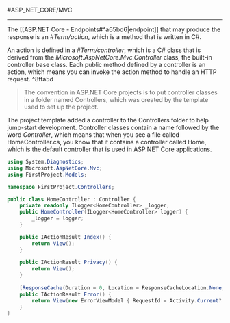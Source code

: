 #ASP_NET_CORE/MVC

---

The [[ASP.NET Core - Endpoints#^a65bd6|endpoint]] that may produce the response is an _#Term/action_, which is a method that is written in C#. 

An action is defined in a _#Term/controller_, which is a C# class that is derived from the _Microsoft.AspNetCore.Mvc.Controller_
class, the built-in controller base class. Each public method defined by a controller is an action, which means you can invoke 
the action method to handle an HTTP request.  ^8ffa5d

>The convention in ASP.NET Core projects is to put controller classes in a
>folder named Controllers, which was created by the template used to set up the project.

The project template added a controller to the Controllers folder to help jump-start development.  Controller classes contain 
a name followed by the word _Controller_, which means that when you see a file called HomeController.cs, you know that it
contains a controller called Home, which is the default controller that is used in ASP.NET Core applications.

```cs
using System.Diagnostics;
using Microsoft.AspNetCore.Mvc;
using FirstProject.Models;

namespace FirstProject.Controllers;

public class HomeController : Controller {
	private readonly ILogger<HomeController> _logger;
	public HomeController(ILogger<HomeController> logger) {
		_logger = logger;
	}

	public IActionResult Index() {
		return View();
	}
	
	public IActionResult Privacy() {
		return View();
	}
	
	[ResponseCache(Duration = 0, Location = ResponseCacheLocation.None, NoStore = true)]
	public IActionResult Error() {
		return View(new ErrorViewModel { RequestId = Activity.Current?.Id ?? HttpContext.TraceIdentifier });
	}
}
```
